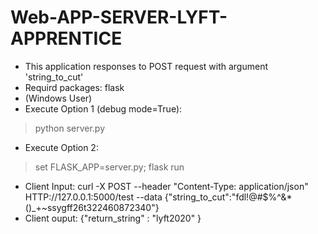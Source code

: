 # Web-APP-SERVER-LYFT-APPRENTICE
- This application responses to POST request with argument 'string_to_cut'
- Requird packages: flask
- (Windows User)
- Execute Option 1 (debug mode=True): 
> python server.py
- Execute Option 2: 
> set FLASK_APP=server.py; flask run
- Client Input: curl -X POST --header "Content-Type: application/json" HTTP://127.0.0.1:5000/test --data {\"string_to_cut\":\"fdl!@#$%^&*()_+~ssygff26t322460872340\"}
- Client ouput: {"return_string" : "lyft2020" }
